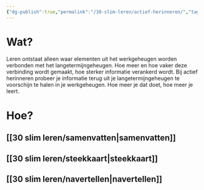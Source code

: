 ```yaml
---
{"dg-publish":true,"permalink":"/30-slim-leren/actief-herinneren/","tags":["#topic"],"created":"2025-03-04T18:44:50.094+01:00","updated":"2025-03-21T19:48:34.269+01:00"}
---
```


# Wat?

Leren ontstaat alleen waar elementen uit het werkgeheugen worden verbonden met het langetermijngeheugen. Hoe meer en hoe vaker deze verbinding wordt gemaakt, hoe sterker informatie verankerd wordt.  Bij actief herinneren probeer je informatie terug uit je langetermijngeheugen te voorschijn te halen in je werkgeheugen. Hoe meer je dat doet, hoe meer je leert.
# Hoe?
## [[30 slim leren/samenvatten\|samenvatten]]

## [[30 slim leren/steekkaart\|steekkaart]]

## [[30 slim leren/navertellen\|navertellen]]


